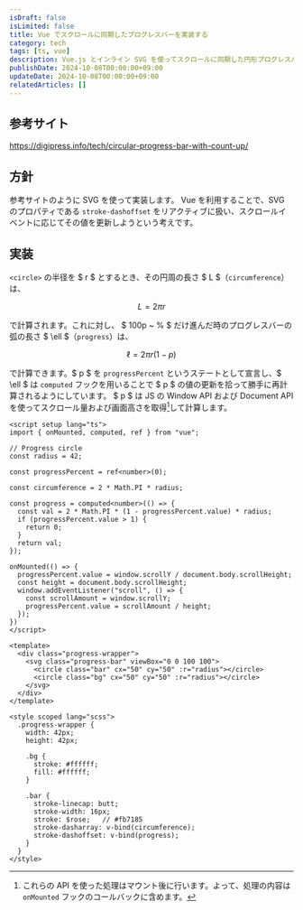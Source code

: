 ```yaml
---
isDraft: false
isLimited: false
title: Vue でスクロールに同期したプログレスバーを実装する
category: tech
tags: [ts, vue]
description: Vue.js とインライン SVG を使ってスクロールに同期した円形プログレスバーを実装しました。
publishDate: 2024-10-08T00:00:00+09:00
updateDate: 2024-10-08T00:00:00+09:00
relatedArticles: []
---
```


## 参考サイト

https://digipress.info/tech/circular-progress-bar-with-count-up/

## 方針

参考サイトのように SVG を使って実装します。
Vue を利用することで、SVG のプロパティである `stroke-dashoffset` をリアクティブに扱い、スクロールイベントに応じてその値を更新しようという考えです。

## 実装

`<circle>` の半径を $ r $ とするとき、その円周の長さ $ L $（`circumference`）は、

$$
L = 2 \pi r
$$

で計算されます。これに対し、 $ 100p ~ \% $ だけ進んだ時のプログレスバーの弧の長さ $ \ell $（`progress`）は、

$$
\ell = 2 \pi r (1 - p)
$$

で計算できます。$ p $ を `progressPercent` というステートとして宣言し、$ \ell $ は `computed` フックを用いることで $ p $ の値の更新を拾って勝手に再計算されるようにしています。
$ p $ は JS の Window API および Document API を使ってスクロール量および画面高さを取得[^1]して計算します。
[^1]: これらの API を使った処理はマウント後に行います。よって、処理の内容は `onMounted` フックのコールバックに含めます。

```vue:Vue
<script setup lang="ts">
import { onMounted, computed, ref } from "vue";

// Progress circle
const radius = 42;

const progressPercent = ref<number>(0);

const circumference = 2 * Math.PI * radius;

const progress = computed<number>(() => {
  const val = 2 * Math.PI * (1 - progressPercent.value) * radius;
  if (progressPercent.value > 1) {
    return 0;
  }
  return val;
});

onMounted(() => {
  progressPercent.value = window.scrollY / document.body.scrollHeight;
  const height = document.body.scrollHeight;
  window.addEventListener("scroll", () => {
    const scrollAmount = window.scrollY;
    progressPercent.value = scrollAmount / height;
  });
})
</script>

<template>
  <div class="progress-wrapper">
    <svg class="progress-bar" viewBox="0 0 100 100">
      <circle class="bar" cx="50" cy="50" :r="radius"></circle>
      <circle class="bg" cx="50" cy="50" :r="radius"></circle>
    </svg>
  </div>
</template>

<style scoped lang="scss">
  .progress-wrapper {
    width: 42px;
    height: 42px;

    .bg {
      stroke: #ffffff;
      fill: #ffffff;
    }

    .bar {
      stroke-linecap: butt;
      stroke-width: 16px;
      stroke: $rose;   // #fb7185
      stroke-dasharray: v-bind(circumference);
      stroke-dashoffset: v-bind(progress);
    }
  }
</style>
```
